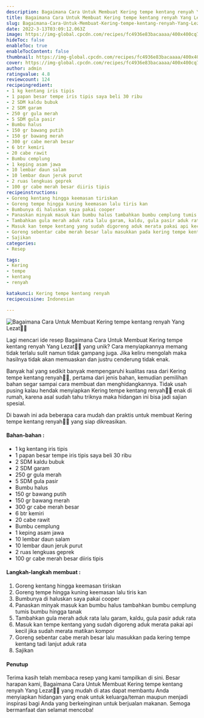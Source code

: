```yaml
---
description: Bagaimana Cara Untuk Membuat Kering tempe kentang renyah Yang Lezat"
title: Bagaimana Cara Untuk Membuat Kering tempe kentang renyah Yang Lezat
slug: Bagaimana-Cara-Untuk-Membuat-Kering-tempe-kentang-renyah-Yang-Lezat
date: 2022-3-13T03:09:12.063Z
image: https://img-global.cpcdn.com/recipes/fc4936e83bacaaaa/400x400cq70/photo.jpg
hideToc: false
enableToc: true
enableTocContent: false
thumbnail: https://img-global.cpcdn.com/recipes/fc4936e83bacaaaa/400x400cq70/photo.jpg
cover: https://img-global.cpcdn.com/recipes/fc4936e83bacaaaa/400x400cq70/photo.jpg
author: admin
ratingvalue: 4.8
reviewcount: 124
recipeingredient:
- 1 kg kentang iris tipis
- 1 papan besar tempe iris tipis saya beli 30 ribu
- 2 SDM kaldu bubuk
- 2 SDM garam
- 250 gr gula merah
- 5 SDM gula pasir
- Bumbu halus
- 150 gr bawang putih
- 150 gr bawang merah
- 300 gr cabe merah besar
- 6 btr kemiri
- 20 cabe rawit
- Bumbu cemplung
- 1 keping asam jawa
- 10 lembar daun salam
- 10 lembar daun jeruk purut
- 2 ruas lengkuas geprek
- 100 gr cabe merah besar diiris tipis
recipeinstructions:
- Goreng kentang hingga keemasan tiriskan
- Goreng tempe hingga kuning keemasan lalu tiris kan
- Bumbunya di haluskan saya pakai cooper
- Panaskan minyak masuk kan bumbu halus tambahkan bumbu cemplung tumis bumbu hingga tanak
- Tambahkan gula merah aduk rata lalu garam, kaldu, gula pasir aduk rata
- Masuk kan tempe kentang yang sudah digoreng aduk merata pakai api kecil jika sudah merata matikan kompor
- Goreng sebentar cabe merah besar lalu masukkan pada kering tempe kentang tadi lanjut aduk rata
- Sajikan
categories:
- Resep

tags:
- Kering
- tempe
- kentang
- renyah

katakunci: Kering tempe kentang renyah
recipecuisine: Indonesian

---
```


![Bagaimana Cara Untuk Membuat Kering tempe kentang renyah Yang Lezat👩‍🍳](https://img-global.cpcdn.com/recipes/fc4936e83bacaaaa/400x400cq70/photo.jpg)

Lagi mencari ide resep Bagaimana Cara Untuk Membuat Kering tempe kentang renyah Yang Lezat👩‍🍳 yang unik? Cara menyiapkannya memang tidak terlalu sulit namun tidak gampang juga. Jika keliru mengolah maka hasilnya tidak akan memuaskan dan justru cenderung tidak enak.

Banyak hal yang sedikit banyak mempengaruhi kualitas rasa dari Kering tempe kentang renyah👩‍🍳, pertama dari jenis bahan, kemudian pemilihan bahan segar sampai cara membuat dan menghidangkannya. Tidak usah pusing kalau hendak menyiapkan Kering tempe kentang renyah👩‍🍳 enak di rumah, karena asal sudah tahu triknya maka hidangan ini bisa jadi sajian spesial.

Di bawah ini ada beberapa cara mudah dan praktis untuk membuat Kering tempe kentang renyah👩‍🍳 yang siap dikreasikan.

<!--inarticleads1-->

#### Bahan-bahan :

- 1 kg kentang iris tipis
- 1 papan besar tempe iris tipis saya beli 30 ribu
- 2 SDM kaldu bubuk
- 2 SDM garam
- 250 gr gula merah
- 5 SDM gula pasir
- Bumbu halus
- 150 gr bawang putih
- 150 gr bawang merah
- 300 gr cabe merah besar
- 6 btr kemiri
- 20 cabe rawit
- Bumbu cemplung
- 1 keping asam jawa
- 10 lembar daun salam
- 10 lembar daun jeruk purut
- 2 ruas lengkuas geprek
- 100 gr cabe merah besar diiris tipis

<!--inarticleads2-->

#### Langkah-langkah membuat :

1. Goreng kentang hingga keemasan tiriskan
1. Goreng tempe hingga kuning keemasan lalu tiris kan
1. Bumbunya di haluskan saya pakai cooper
1. Panaskan minyak masuk kan bumbu halus tambahkan bumbu cemplung tumis bumbu hingga tanak
1. Tambahkan gula merah aduk rata lalu garam, kaldu, gula pasir aduk rata
1. Masuk kan tempe kentang yang sudah digoreng aduk merata pakai api kecil jika sudah merata matikan kompor
1. Goreng sebentar cabe merah besar lalu masukkan pada kering tempe kentang tadi lanjut aduk rata
1. Sajikan

#### Penutup

Terima kasih telah membaca resep yang kami tampilkan di sini. Besar harapan kami, Bagaimana Cara Untuk Membuat Kering tempe kentang renyah Yang Lezat👩‍🍳 yang mudah di atas dapat membantu Anda menyiapkan hidangan yang enak untuk keluarga/teman maupun menjadi inspirasi bagi Anda yang berkeinginan untuk berjualan makanan. Semoga bermanfaat dan selamat mencoba!